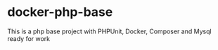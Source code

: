 # docker-php-base
This is a php base project with PHPUnit, Docker, Composer and Mysql ready for work 
